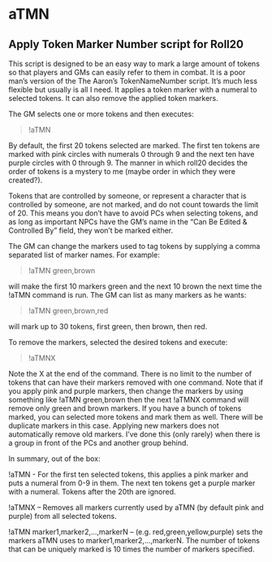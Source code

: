 # aTMN
## Apply Token Marker Number script for Roll20

This script is designed to be an easy way to mark a large amount of tokens so that players and GMs can easily refer to them in combat.  It is a poor man’s version of the The Aaron’s TokenNameNumber script.  It’s much less flexible but usually is all I need.  It applies a token marker with a numeral to selected tokens.  It can also remove the applied token markers.

The GM selects one or more tokens and then executes:

>!aTMN

By default, the first 20 tokens selected are marked.  The first ten tokens are marked with pink circles with numerals 0 through 9 and the next ten have purple circles with 0 through 9.  The manner in which roll20 decides the order of tokens is a mystery to me (maybe order in which they were created?).

Tokens that are controlled by someone, or represent a character that is controlled by someone, are not marked, and do not count towards the limit of 20.  This means you don’t have to avoid PCs when selecting tokens, and as long as important NPCs have the GM’s name in the “Can Be Edited & Controlled By” field, they won’t be marked either.

The GM can change the markers used to tag tokens by supplying a comma separated list of marker names.  For example:

>!aTMN green,brown

 will make the first 10 markers green and the next 10 brown the next time the !aTMN command is run.  The GM can list as many markers as he wants:
 
>!aTMN green,brown,red 

will mark up to 30 tokens, first green, then brown, then red.

To remove the markers, selected the desired tokens and execute:

>!aTMNX

Note the X at the end of the command.  There is no limit to the number of tokens that can have their markers removed with one command.  Note that if you apply pink and purple markers, then change the markers by using something like !aTMN green,brown then the next !aTMNX command will remove only green and brown markers.
If you have a bunch of tokens marked, you can selected more tokens and mark them as well.  There will be duplicate markers in this case.  Applying new markers does not automatically remove old markers.  I’ve done this (only rarely) when there is a group in front of the PCs and another group behind.

In summary, out of the box:

!aTMN - For the first ten selected tokens, this applies a pink marker and puts a numeral from 0-9 in them.  The next ten tokens get a purple marker with a numeral.  Tokens after the 20th are ignored.

!aTMNX – Removes all markers currently used by aTMN (by default pink and purple) from all selected tokens.

!aTMN marker1,marker2,…,markerN – (e.g. red,green,yellow,purple) sets the markers aTMN uses to marker1,marker2,…,markerN.  The number of tokens that can be uniquely marked is 10 times the number of markers specified.

